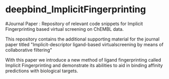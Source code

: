 # deepbind_ImplicitFingerprinting
#Journal Paper : Repository of relevant code snippets for Implicit Fingerprinting based virtual screening on ChEMBL data. 

This repository contains the additional supporting material for the journal paper titled "Implicit-descriptor ligand-based virtualscreening by means of collaborative filtering" 

With this paper we introduce a new method of ligand fingerprinting called Implicit Fingerprinting and demonstrate its abilities to aid in binding affinity predictions with biological targets. 

